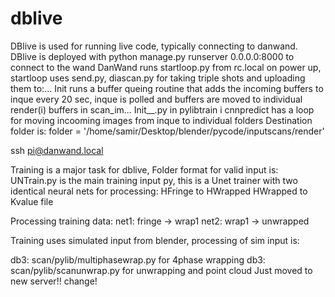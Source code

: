 # dblive
DBlive is used for running live code, typically connecting to danwand.
DBlive is deployed with python manage.py runserver 0.0.0.0:8000 to connect to the wand
DanWand runs startloop.py from rc.local on power up, startloop uses send.py, diascan.py for taking triple shots and uploading them to:...
Init runs a buffer queing routine that adds the incoming buffers to inque
every 20 sec, inque is polled and buffers are moved to individual render(i) buffers in scan_im...
Init__.py in pylibtrain i cnnpredict has a loop for moving incooming images from inque to individual folders
Destination folder is: folder = '/home/samir/Desktop/blender/pycode/inputscans/render'

ssh pi@danwand.local

Training is a major task for dblive, Folder format for valid input is:
UNTrain.py is the main training input py, this is a Unet trainer with two identical neural nets for processing:
    HFringe to HWrapped
    HWrapped to Kvalue file

Processing training data: 
net1: fringe -> wrap1
net2: wrap1 -> unwrapped

Training uses simulated input from blender, processing of sim input is:

db3: scan/pylib/multiphasewrap.py for 4phase wrapping
db3: scan/pylib/scanunwrap.py for unwrapping and point cloud
Just moved to new server!!
change!